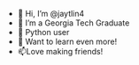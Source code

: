 - 👋 Hi, I’m @jaytlin4
- 👀 I’m a Georgia Tech Graduate
- 🌱 Python user
- 💞️ Want to learn even more!
- 📫Love making friends!

<!---
jaytlin4/jaytlin4 is a ✨ special ✨ repository because its `README.md` (this file) appears on your GitHub profile.
You can click the Preview link to take a look at your changes.
--->
